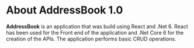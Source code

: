 # About AddressBook 1.0
**AddressBook** is an application that was build using React and .Net 6. React has been used for the Front end of the application and .Net Core 6 for the creation of the APIs. The application performs basic CRUD operations.